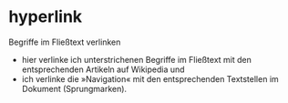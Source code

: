 # hyperlink

Begriffe im Fließtext verlinken

- hier verlinke ich unterstrichenen Begriffe im Fließtext mit den entsprechenden Artikeln auf Wikipedia und
- ich verlinke die »Navigation« mit den entsprechenden Textstellen im Dokument (Sprungmarken).
